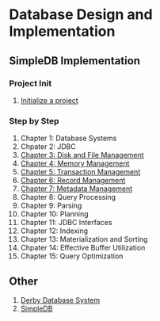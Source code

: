 # Database Design and Implementation

## SimpleDB Implementation
### Project Init
1. [Initialize a project](simpledb/docs/00-initialize-project.md)
### Step by Step
1. Chapter 1: Database Systems
1. Chpater 2: JDBC
1. [Chapter 3: Disk and File Management](simpledb/docs/03-disk-file-management.md)
1. [Chapter 4: Memory Management](simpledb/docs/04-memory-management.md)
1. [Chapter 5: Transaction Management](simpledb/docs/05-transaction-management.md)
1. [Chapter 6: Record Management](simpledb/docs/06-record-management.md)
1. [Chapter 7: Metadata Management](simpledb/docs/07-metadata-management.md)
1. Chapter 8: Query Processing
1. Chapter 9: Parsing
1. Chapter 10: Planning
1. Chapter 11: JDBC Interfaces
1. Chapter 12: Indexing
1. Chapter 13: Materialization and Sorting
1. Chpater 14: Effective Buffer Utilization
1. Chapter 15: Query Optimization


## Other

1. [Derby Database System](docs/01-database-systems/02-derbydatabase-system)
1. [SimpleDB](docs/01-database-systems/04-simpledb/README.md)
